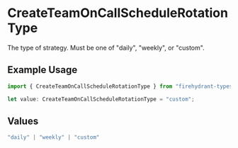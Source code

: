 # CreateTeamOnCallScheduleRotationType

The type of strategy. Must be one of "daily", "weekly", or "custom".

## Example Usage

```typescript
import { CreateTeamOnCallScheduleRotationType } from "firehydrant-typescript-sdk/models/components";

let value: CreateTeamOnCallScheduleRotationType = "custom";
```

## Values

```typescript
"daily" | "weekly" | "custom"
```